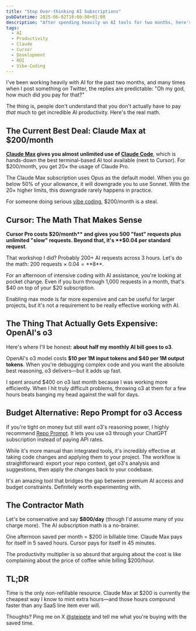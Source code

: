 ```yaml
---
title: "Stop Over-thinking AI Subscriptions"
pubDatetime: 2025-06-02T10:00:00+01:00
description: "After spending heavily on AI tools for two months, here's why the math actually works out—and which subscriptions are worth every penny."
tags:
  - AI
  - Productivity
  - Claude
  - Cursor
  - Development
  - ROI
  - Vibe-Coding
---
```


I've been working heavily with AI for the past two months, and many times when I post something on Twitter, the replies are predictable: "Oh my god, how much did you pay for that?"

The thing is, people don't understand that you don't actually have to pay *that* much to get incredible AI productivity. Here's the real math.

## The Current Best Deal: Claude Max at $200/month

**[Claude Max](https://claude.ai/settings/billing) gives you almost unlimited use of [Claude Code](https://claude.ai/code)**, which is hands-down the best terminal-based AI tool available (next to Cursor). For $200/month, you get 20× the usage of Claude Pro.

The Claude Max subscription uses Opus as the default model. When you go below 50% of your allowance, it will downgrade you to use Sonnet. With the 20× higher limits, this downgrade rarely happens in practice.

For someone doing serious [vibe coding](/posts/2025/the-future-of-vibe-coding/), $200/month is a steal.

## Cursor: The Math That Makes Sense

**Cursor Pro costs $20/month** and gives you 500 "fast" requests plus unlimited "slow" requests. Beyond that, it's **$0.04 per standard request**.

That workshop I did? Probably 200+ AI requests across 3 hours. Let's do the math: 200 requests × $0.04 = **$8**. 

For an afternoon of intensive coding with AI assistance, you're looking at pocket change. Even if you burn through 1,000 requests in a month, that's $40 on top of your $20 subscription.

Enabling max mode is far more expensive and can be useful for larger projects, but it's not a requirement to be really effective working with AI.

## The Thing That Actually Gets Expensive: OpenAI's o3

Here's where I'll be honest: **about half my monthly AI bill goes to o3**. 

OpenAI's o3 model costs **$10 per 1M input tokens and $40 per 1M output tokens**. When you're debugging complex code and you want the absolute best reasoning, o3 delivers—but it adds up fast.

I spent around $400 on o3 last month because I was working more efficiently. When I hit truly difficult problems, throwing o3 at them for a few hours beats banging my head against the wall for days.

## Budget Alternative: Repo Prompt for o3 Access

If you're tight on money but still want o3's reasoning power, I highly recommend [Repo Prompt](https://repoprompt.com/). It lets you use o3 through your ChatGPT subscription instead of paying API rates.

While it's more manual than integrated tools, it's incredibly effective at taking code changes and applying them to your project. The workflow is straightforward: export your repo context, get o3's analysis and suggestions, then apply the changes back to your codebase.

It's an amazing tool that bridges the gap between premium AI access and budget constraints. Definitely worth experimenting with.

## The Contractor Math

Let's be conservative and say **$800/day** (though I'd assume many of you charge more). The AI subscription math is a no-brainer.

One afternoon saved per month = $200 in billable time. Claude Max pays for itself in 5 saved hours. Cursor pays for itself in 45 minutes.

The productivity multiplier is so absurd that arguing about the cost is like complaining about the price of coffee while billing $200/hour.

## TL;DR

Time is the only non-refillable resource. Claude Max at $200 is currently the cheapest way I know to mint extra hours—and those hours compound faster than any SaaS line item ever will.

Thoughts? Ping me on X [@steipete](https://twitter.com/steipete) and tell me what you're buying with the saved time.